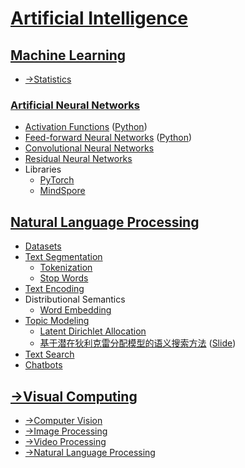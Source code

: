 # [Artificial Intelligence](Artificial%20Intelligence.md)
## [Machine Learning](Machine%20Learning/README.md)
- [→Statistics](https://github.com/Chaoses-Ib/Statistics)

### [Artificial Neural Networks](Machine%20Learning/Neural%20Networks/README.md)
- [Activation Functions](Machine%20Learning/Neural%20Networks/Activation%20Functions.md) ([Python](Machine%20Learning/Neural%20Networks/Activation%20Functions.ipynb))
- [Feed-forward Neural Networks](Machine%20Learning/Neural%20Networks/Feed-forward.md) ([Python](Machine%20Learning/Neural%20Networks/Feed-forward.ipynb))
- [Convolutional Neural Networks](Machine%20Learning/Neural%20Networks/Convolutional/README.md)
- [Residual Neural Networks](Machine%20Learning/Neural%20Networks/Residual/README.md)
- Libraries
  - [PyTorch](Machine%20Learning/Neural%20Networks/PyTorch/README.md)
  - [MindSpore](Machine%20Learning/Neural%20Networks/MindSpore/README.md)

## [Natural Language Processing](NLP/README.md)
- [Datasets](NLP/Datasets.md)
- [Text Segmentation](NLP/Text%20Segmentation/README.md)
  - [Tokenization](NLP/Text%20Segmentation/Tokenization.md)
  - [Stop Words](NLP/Text%20Segmentation/Stop%20Words.md)
- [Text Encoding](NLP/Text%20Encoding.md)
- Distributional Semantics
  - [Word Embedding](NLP/Distributional%20Semantics/Word%20Embedding/README.md)
- [Topic Modeling](NLP/Topic%20Modeling/README.md)
  - [Latent Dirichlet Allocation](NLP/Topic%20Modeling/LDA.md)
  - [基于潜在狄利克雷分配模型的语义搜索方法](NLP/Topic%20Modeling/基于潜在狄利克雷分配模型的语义搜索方法/Paper.pdf) ([Slide](NLP/Topic%20Modeling/基于潜在狄利克雷分配模型的语义搜索方法/Slide.pdf))
- [Text Search](NLP/Text%20Search.md)
- [Chatbots](NLP/Chatbots.md)

## [→Visual Computing](https://github.com/Chaoses-Ib/VisualComputing)
- [→Computer Vision](https://github.com/Chaoses-Ib/VisualComputing#computer-vision)
- [→Image Processing](https://github.com/Chaoses-Ib/VisualComputing#image-processing)
- [→Video Processing](https://github.com/Chaoses-Ib/VisualComputing#video-processing)
- [→Natural Language Processing](https://github.com/Chaoses-Ib/VisualComputing#natural-language-processing)